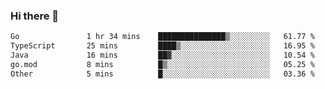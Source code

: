### Hi there 👋

<!--START_SECTION:waka-->

```txt
Go               1 hr 34 mins    ███████████████▒░░░░░░░░░   61.77 %
TypeScript       25 mins         ████▒░░░░░░░░░░░░░░░░░░░░   16.95 %
Java             16 mins         ██▓░░░░░░░░░░░░░░░░░░░░░░   10.54 %
go.mod           8 mins          █▒░░░░░░░░░░░░░░░░░░░░░░░   05.25 %
Other            5 mins          █░░░░░░░░░░░░░░░░░░░░░░░░   03.36 %
```

<!--END_SECTION:waka-->

<!--
**jerry-shao/jerry-shao** is a ✨ _special_ ✨ repository because its `README.md` (this file) appears on your GitHub profile.

Here are some ideas to get you started:

- 🔭 I’m currently working on ...
- 🌱 I’m currently learning ...
- 👯 I’m looking to collaborate on ...
- 🤔 I’m looking for help with ...
- 💬 Ask me about ...
- 📫 How to reach me: ...
- 😄 Pronouns: ...
- ⚡ Fun fact: ...
-->
